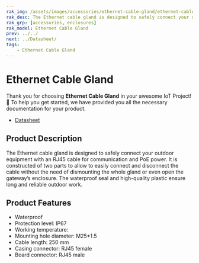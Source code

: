 ```yaml
---
rak_img: /assets/images/accessories/ethernet-cable-gland/ethernet-cable-gland.png
rak_desc: The Ethernet cable gland is designed to safely connect your outdoor equipment with an RJ45 cable for communication and PoE power.
rak_grp: [accessories, enclosures]
rak_model: Ethernet Cable Gland
prev: ../../
next: ../Datasheet/
tags:
    - Ethernet Cable Gland
---
```


# Ethernet Cable Gland

Thank you for choosing **Ethernet Cable Gland** in your awesome IoT Project! 🎉 To help you get started, we have provided you all the necessary documentation for your product.

- [Datasheet](../Datasheet/)


## Product Description

The Ethernet cable gland is designed to safely connect your outdoor equipment with an RJ45 cable for communication and PoE power. It is constructed of two parts to allow to easily connect and disconnect the cable without the need of dismounting the whole gland or even open the gateway’s enclosure. The waterproof seal and high-quality plastic ensure long and reliable outdoor work.

## Product Features

- Waterproof
- Protection level: IP67
- Working temperature:
- Mounting hole diameter: M25*1.5
- Cable length: 250&nbsp;mm
- Casing connector: RJ45 female
- Board connector: RJ45 male
